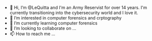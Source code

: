 - 👋 Hi, I’m @LeQuitta and I'm an Army Reservist for over 14 years. I'm currently transitioning into the cybersecurity world and I love it. 
- 👀 I’m interested in computer forensics and crptography
- 🌱 I’m currently learning computer forensics
- 💞️ I’m looking to collaborate on ...
- 📫 How to reach me ...

<!---
LeQuitta/LeQuitta is a ✨ special ✨ repository because its `README.md` (this file) appears on your GitHub profile.
You can click the Preview link to take a look at your changes.
--->
